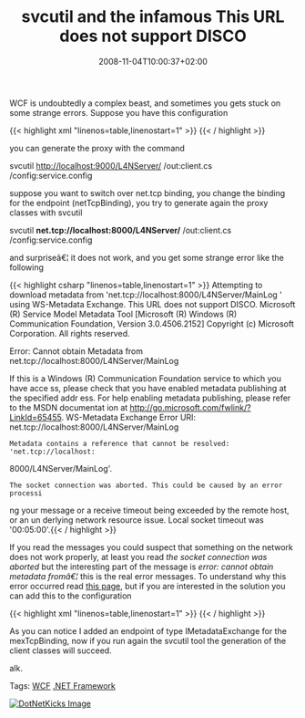 ﻿---
title: "svcutil and the infamous This URL does not support DISCO"
description: ""
date: 2008-11-04T10:00:37+02:00
draft: false
tags: [General]
categories: [General]
---
WCF is undoubtedly a complex beast, and sometimes you gets stuck on some strange errors. Suppose you have this configuration

{{< highlight xml "linenos=table,linenostart=1" >}}
<host>
    <baseAddresses>
        <add baseAddress="http://localhost:9000/L4NServer/"/>
        <add baseAddress="net.tcp://localhost:8000/L4NServer/"/>
    </baseAddresses>
</host>
<endpoint
      address="MainLog"
      binding="basicHttpBinding"
      contract="LiveLogger4Log4Net.IL4NServer" />{{< / highlight >}}

<!-- Code inserted with Steve Dunn's Windows Live Writer Code Formatter Plugin.  http://dunnhq.com -->

you can generate the proxy with the command

svcutil [http://localhost:9000/L4NServer/](http://localhost:9000/L4NServer/) /out:client.cs /config:service.config

suppose you want to switch over net.tcp binding, you change the binding for the endpoint (netTcpBinding), you try to generate again the proxy classes with svcutil

svcutil  **net.tcp://localhost:8000/L4NServer/** /out:client.cs /config:service.config

and surpriseâ€¦ it does not work, and you get some strange error like the following

{{< highlight csharp "linenos=table,linenostart=1" >}}
Attempting to download metadata from 'net.tcp://localhost:8000/L4NServer/MainLog
' using WS-Metadata Exchange. This URL does not support DISCO.
Microsoft (R) Service Model Metadata Tool
[Microsoft (R) Windows (R) Communication Foundation, Version 3.0.4506.2152]
Copyright (c) Microsoft Corporation.  All rights reserved.

Error: Cannot obtain Metadata from net.tcp://localhost:8000/L4NServer/MainLog

If this is a Windows (R) Communication Foundation service to which you have acce
ss, please check that you have enabled metadata publishing at the specified addr
ess.  For help enabling metadata publishing, please refer to the MSDN documentat
ion at http://go.microsoft.com/fwlink/?LinkId=65455.
WS-Metadata Exchange Error
    URI: net.tcp://localhost:8000/L4NServer/MainLog

    Metadata contains a reference that cannot be resolved: 'net.tcp://localhost:
8000/L4NServer/MainLog'.

    The socket connection was aborted. This could be caused by an error processi
ng your message or a receive timeout being exceeded by the remote host, or an un
derlying network resource issue. Local socket timeout was '00:05:00'.{{< / highlight >}}

<!-- Code inserted with Steve Dunn's Windows Live Writer Code Formatter Plugin.  http://dunnhq.com -->

If you read the messages you could suspect that something on the network does not work properly, at least you read *the socket connection was aborted* but the interesting part of the message is *error: cannot obtain metadata fromâ€¦* this is the real error messages. To understand why this error occurred read [this page](http://msdn.microsoft.com/en-us/library/aa751951.aspx), but if you are interested in the solution you can add this to the configuration

{{< highlight xml "linenos=table,linenostart=1" >}}
<endpoint
      address="MainLog"
      binding="netTcpBinding"
      contract="LiveLogger4Log4Net.IL4NServer" />
<endpoint
      address="mex"
      binding="mexTcpBinding"
      contract="IMetadataExchange" />{{< / highlight >}}

<!-- Code inserted with Steve Dunn's Windows Live Writer Code Formatter Plugin.  http://dunnhq.com -->

As you can notice I added an endpoint of type IMetadataExchange for the mexTcpBinding, now if you run again the svcutil tool the generation of the client classes will succeed.

alk.

Tags: [WCF](http://technorati.com/tag/WCF) [.NET Framework](http://technorati.com/tag/.NET%20Framework)

<script type="text/javascript">var dzone_url = 'http://www.codewrecks.com/blog/index.php/2008/11/04/svcutil-and-the-infamous-this-url-does-not-support-disco/';</script><script type="text/javascript">var dzone_title = 'svcutil and the infamous This URL does not support DISCO';</script><script type="text/javascript">var dzone_blurb = 'svcutil and the infamous This URL does not support DISCO';</script><script type="text/javascript">var dzone_style = '2';</script><script language="javascript" src="http://widgets.dzone.com/widgets/zoneit.js"></script> 

[![DotNetKicks Image](http://www.dotnetkicks.com/Services/Images/KickItImageGenerator.ashx?url=http://www.codewrecks.com/blog/index.php/2008/11/04/svcutil-and-the-infamous-this-url-does-not-support-disco/&amp;bgcolor=0080C0&amp;fgcolor=FFFFFF&amp;border=000000&amp;cbgcolor=D4E1ED&amp;cfgcolor=000000)](http://www.dotnetkicks.com/kick/?url=http://www.codewrecks.com/blog/index.php/2008/11/04/svcutil-and-the-infamous-this-url-does-not-support-disco/)
